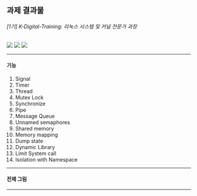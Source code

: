 ## 과제 결과물


###### [1기] K-Digital-Training: 리눅스 시스템 및 커널 전문가 과정
<div style="display:inline;">
  <img src="https://img.shields.io/badge/Linux-FCC624?style=flat-square&logo=Linux&logoColor=black">
  <img src="https://img.shields.io/badge/VMware-607078?style=flat-square&logo=VMware&logoColor=white"/>
  <img src="https://img.shields.io/badge/Vim-019733?style=flat-square&logo=Vim&logoColor=white"/>
</div>

---
#### 기능
1) Signal
2) Timer
3) Thread
4) Mutex Lock
5) Synchronize
6) Pipe
7) Message Queue
8) Unnamed semaphores
9) Shared memory
10) Memory mapping
11) Dump state
12) Dynamic Library
13) Limit System call
14) Isolation with Namespace
---
#### 전체 그림

---
